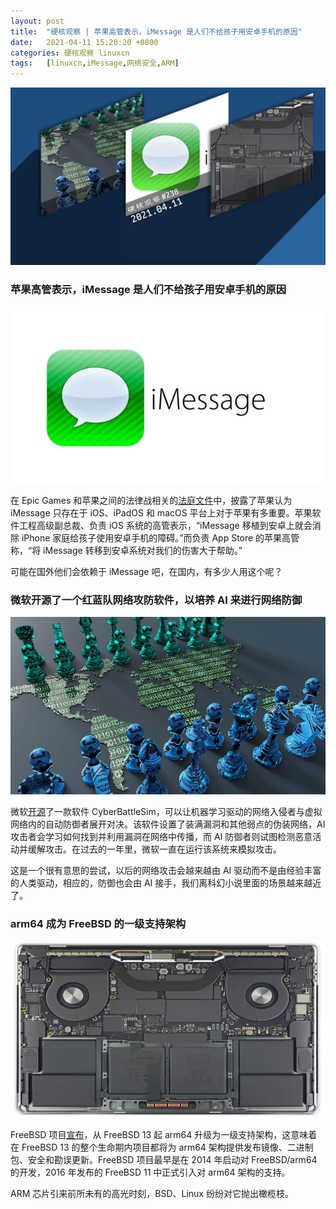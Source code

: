 ```yaml
---
layout: post
title:	"硬核观察 | 苹果高管表示，iMessage 是人们不给孩子用安卓手机的原因"
date:	2021-04-11 15:20:20 +0800 
categories:	硬核观察 linuxcn 
tags:	[linuxcn,iMessage,网络安全,ARM]
---
```



![](/Asserts/Images/album/202104/11/151916szt7tq6y7knfthrq.jpg)


### 苹果高管表示，iMessage 是人们不给孩子用安卓手机的原因


![](/Asserts/Images/album/202104/11/151925cu4glz0nwtuzu4e5.jpg)


在 Epic Games 和苹果之间的法律战相关的[法庭文件](https://www.courtlistener.com/recap/gov.uscourts.cand.364265/gov.uscourts.cand.364265.407.0.pdf)中，披露了苹果认为 iMessage 只存在于 iOS、iPadOS 和 macOS 平台上对于苹果有多重要。苹果软件工程高级副总裁、负责 iOS 系统的高管表示，“iMessage 移植到安卓上就会消除 iPhone 家庭给孩子使用安卓手机的障碍。”而负责 App Store 的苹果高管称，“将 iMessage 转移到安卓系统对我们的伤害大于帮助。”


可能在国外他们会依赖于 iMessage 吧，在国内，有多少人用这个呢？


### 微软开源了一个红蓝队网络攻防软件，以培养 AI 来进行网络防御


![](/Asserts/Images/album/202104/11/151949hcco4247b9ymk999.jpg)


微软[开源](https://github.com/microsoft/CyberBattleSim)了一款软件 CyberBattleSim，可以让机器学习驱动的网络入侵者与虚拟网络内的自动防御者展开对决。该软件设置了装满漏洞和其他弱点的伪装网络，AI 攻击者会学习如何找到并利用漏洞在网络中传播，而 AI 防御者则试图检测恶意活动并缓解攻击。在过去的一年里，微软一直在运行该系统来模拟攻击。


这是一个很有意思的尝试，以后的网络攻击会越来越由 AI 驱动而不是由经验丰富的人类驱动，相应的，防御也会由 AI 接手，我们离科幻小说里面的场景越来越近了。


### arm64 成为 FreeBSD 的一级支持架构


![](/Asserts/Images/album/202104/11/152005zo8zvhdp48m7qbwo.jpg)


FreeBSD 项目[宣布](https://lists.freebsd.org/pipermail/freebsd-announce/2021-April/002030.html)，从 FreeBSD 13 起 arm64 升级为一级支持架构，这意味着在 FreeBSD 13 的整个生命期内项目都将为 arm64 架构提供发布镜像、二进制包、安全和勘误更新。FreeBSD 项目最早是在 2014 年启动对 FreeBSD/arm64 的开发，2016 年发布的 FreeBSD 11 中正式引入对 arm64 架构的支持。


ARM 芯片引来前所未有的高光时刻，BSD、Linux 纷纷对它抛出橄榄枝。

